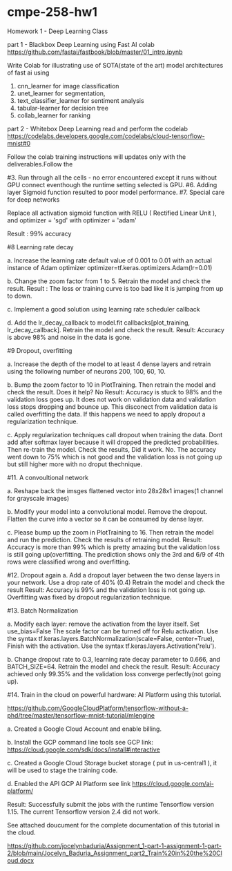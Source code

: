 # cmpe-258-hw1
Homework 1 - Deep Learning Class

part 1 - Blackbox Deep Learning using Fast AI colab https://github.com/fastai/fastbook/blob/master/01_intro.ipynb

Write Colab for illustrating use of SOTA(state of the art) model architectures of fast ai using 

1. cnn_learner for image classification
2. unet_learner for segmentation, 
3. text_classifier_learner for sentiment analysis
4. tabular-learner for decision tree
5. collab_learner for ranking

part 2 - Whitebox Deep Learning read and perform the codelab https://codelabs.developers.google.com/codelabs/cloud-tensorflow-mnist#0

Follow the colab training instructions will updates only with the deliverables.Follow the 

#3.  Run through all the cells - no error encountered except it runs without GPU connect eventhough the runtime setting selected is GPU.
#6.  Adding layer Sigmoid function resulted to poor model performance. 
#7.  Special care for deep networks

   Replace all activation sigmoid function with RELU ( Rectified Linear Unit ), and optimizer = 'sgd' with optimizer = 'adam'
    
   Result : 99% accuracy
    
    
#8 Learning rate decay 

   a. Increase the learning rate default value of 0.001 to 0.01 with an actual instance of Adam optimizer
      optimizer=tf.keras.optimizers.Adam(lr=0.01)
      
   b. Change the zoom factor from 1 to 5. Retrain the model and check the result.
      Result : The loss or training curve  is too bad like it is jumping from up to down.
      
   c. Implement a good solution using learning rate scheduler callback
   
   d. Add the lr_decay_callback to model.fit callbacks[plot_training, lr_decay_callback]. Retrain the model and check the result.
      Result: Accuracy is above 98% and noise in the data is gone.
   
#9 Dropout, overfitting

   a. Increase the depth of the model to at least 4 dense layers and retrain using the following number of neurons 200, 100, 60, 10.
   
   b. Bump the zoom factor to 10 in PlotTraining. Then retrain the model and check the result. Does it help? No
      Result: Accuracy is stuck to 98% and the validation loss goes up. It does not work on validation data and validation loss stops dropping and bounce up.
      This disconect from validation data is called overfitting the data. If this happens we need to apply dropout a regularization technique.
      
   c. Apply regularization techniques call dropout when training the data. Dont add after softmax layer because it will dropped the predicted probabilities.
      Then re-train the model. Check the results, Did it work. No. The accuracy went down to 75% which is not good and the validation loss is not going up but 
      still higher more with no droput thechnique.
      
#11. A convoultional network

   a.  Reshape back the imsges flattened vector into 28x28x1 images(1 channel for grayscale images)
   
   b.  Modify your model into a convolutional model. Remove the dropout. Flatten the curve into a vector so it can be consumed by dense layer.
   
   c.  Please bump up the zoom in PlotTraining to 16. Then retrain the model and run the prediction. Check the results of retraining model.
       Result: Accuracy is more than 99% which is pretty amazing but the validation loss is still going up(overfitting.
       The prediction shows only the 3rd and 6/9 of 4th rows were classified wrong and overfitting. 
       
 #12.  Dropout again
    a. Add a dropout layer between the two dense layers in your network. Use a drop rate of 40% (0.4)
       Retrain the model and check the result
       Result: Accuracy is 99% and the validation loss is not going up. Overfitting was fixed by dropout regularization technique.
       
 #13. Batch Normalization 
 
   a.  Modify each layer: remove the activation from the layer itself. Set use_bias=False
       The scale factor can be turned off for Relu activation. 
       Use the syntax tf.keras.layers.BatchNormalization(scale=False, center=True),
       Finish with the activation. Use the syntax tf.keras.layers.Activation('relu').
       
   b.  Change dropout rate to 0.3, learning rate decay parameter to 0.666, and BATCH_SIZE=64. 
        Retrain the model and check the result.
        Result: Accuracy achieved only 99.35% and the validation loss converge perfectly(not going up).
       
  #14. Train in the cloud on powerful hardware: AI Platform using this tutorial.
  
   https://github.com/GoogleCloudPlatform/tensorflow-without-a-phd/tree/master/tensorflow-mnist-tutorial/mlengine
      
   a. Created a Google Cloud Account and enable billing.
      
   b. Install the GCP command line tools see GCP link: https://cloud.google.com/sdk/docs/install#interactive
      
   c. Created a Google Cloud Storage bucket storage ( put in us-central1 ), it will be used to stage the training code.
      
   d. Enabled the API GCP AI Platform see link https://cloud.google.com/ai-platform/
      
   Result: Successfully submit the jobs with the runtime Tensorflow version 1.15. The current Tensorflow version 2.4 did not work. 
   
   See attached doucument for the complete documentation of this tutorial in the cloud. 
   
   https://github.com/jocelynbaduria/Assignment_1-part-1-assignment-1-part-2/blob/main/Jocelyn_Baduria_Assignment_part2_Train%20in%20the%20Cloud.docx
   
   
   
       
         
                   
  
      
      
